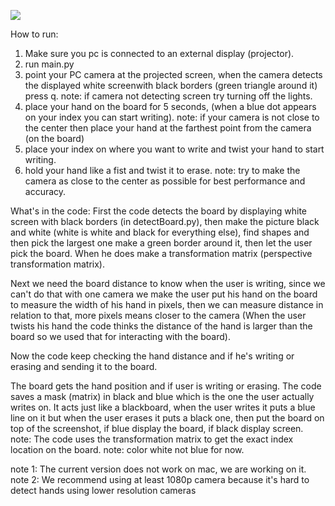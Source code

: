 ![](https://github.com/Ahmad791/Virtual-whiteboard/blob/master/media/20220412_140352.gif)


How to run:
1. Make sure you pc is connected to an external display (projector).
2. run main.py
3. point your PC camera at the projected screen, when the camera detects the displayed white screenwith black 
borders (green triangle around it) press q.
note: if camera not detecting screen try turning off the lights.
4. place your hand on the board for 5 seconds, (when a blue dot appears on your index you can start writing).
note: if your camera is not close to the center then place your hand at the farthest point from the camera
(on the board)
5. place your index on where you want to write and twist your hand to start writing.
6. hold your hand like a fist and twist it to erase.
note: try to make the camera as close to the center as possible for best performance and accuracy.

What's in the code:
First the code detects the board by displaying white screen with black borders (in detectBoard.py), then make
the picture black and white (white is white and black for everything else), find shapes and then pick the 
largest one make a green border around it, then let the user pick the board. When he does make a transformation
matrix (perspective transformation matrix).

Next we need the board distance to know when the user is writing, since we can't do that with one camera we make 
the user put his hand on the board to measure the width of his hand in pixels, then we can measure distance 
in relation to that, more pixels means closer to the camera (When the user twists his hand the code thinks
the distance of the hand is larger than the board so we used that for interacting with the board). 

Now the code keep checking the hand distance and if he's writing or erasing and sending it to the board.

The board gets the hand position and if user is writing or erasing. The code saves a mask (matrix) in 
black and blue which is the one the user actually writes on. It acts just like a blackboard, when the user 
writes it puts a blue line on it but when the user erases it puts a black one, then put the board on top of 
the screenshot, if blue display the board, if black display screen.
note: The code uses the transformation matrix to get the exact index location on the board.
note: color white not blue for now.

note 1: The current version does not work on mac, we are working on it.
note 2: We recommend using at least 1080p camera because it's hard to detect hands using lower resolution cameras
